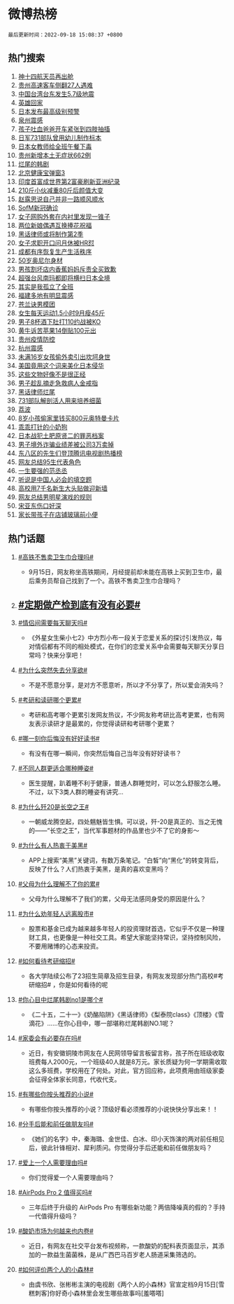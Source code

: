 # 微博热榜

`最后更新时间：2022-09-18 15:08:37 +0800`

## 热门搜索

1. [神十四航天员再出舱](https://m.weibo.cn/search?containerid=100103type%3D1%26t%3D10%26q%3D%23%E7%A5%9E%E5%8D%81%E5%9B%9B%E8%88%AA%E5%A4%A9%E5%91%98%E5%86%8D%E5%87%BA%E8%88%B1%23&stream_entry_id=51&isnewpage=1&extparam=seat%3D1%26dgr%3D0%26filter_type%3Drealtimehot%26c_type%3D51%26pos%3D0%26cate%3D10103%26display_time%3D1663484916%26pre_seqid%3D1663484916438922721255&luicode=10000011&lfid=106003type%253D25%2526t%253D3%2526disable_hot%253D1%2526filter_type%253Drealtimehot)
1. [贵州高速客车侧翻27人遇难](https://m.weibo.cn/search?containerid=100103type%3D1%26t%3D10%26q%3D%E8%B4%B5%E5%B7%9E%E9%AB%98%E9%80%9F%E5%AE%A2%E8%BD%A6%E4%BE%A7%E7%BF%BB27%E4%BA%BA%E9%81%87%E9%9A%BE&stream_entry_id=31&isnewpage=1&extparam=seat%3D1%26band_rank%3D1%26filter_type%3Drealtimehot%26flag%3D16%26pos%3D0%26dgr%3D0%26lcate%3D5001%26realpos%3D1%26q%3D%25E8%25B4%25B5%25E5%25B7%259E%25E9%25AB%2598%25E9%2580%259F%25E5%25AE%25A2%25E8%25BD%25A6%25E4%25BE%25A7%25E7%25BF%25BB27%25E4%25BA%25BA%25E9%2581%2587%25E9%259A%25BE%26c_type%3D31%26cate%3D0%26display_time%3D1663484916%26pre_seqid%3D1663484916438922721255&luicode=10000011&lfid=106003type%253D25%2526t%253D3%2526disable_hot%253D1%2526filter_type%253Drealtimehot)
1. [中国台湾台东发生5.7级地震](https://m.weibo.cn/search?containerid=100103type%3D1%26t%3D10%26q%3D%23%E4%B8%AD%E5%9B%BD%E5%8F%B0%E6%B9%BE%E5%8F%B0%E4%B8%9C%E5%8F%91%E7%94%9F5.7%E7%BA%A7%E5%9C%B0%E9%9C%87%23&stream_entry_id=31&isnewpage=1&extparam=seat%3D1%26band_rank%3D2%26filter_type%3Drealtimehot%26flag%3D1%26pos%3D1%26dgr%3D0%26lcate%3D5001%26realpos%3D2%26q%3D%2523%25E4%25B8%25AD%25E5%259B%25BD%25E5%258F%25B0%25E6%25B9%25BE%25E5%258F%25B0%25E4%25B8%259C%25E5%258F%2591%25E7%2594%259F5.7%25E7%25BA%25A7%25E5%259C%25B0%25E9%259C%2587%2523%26c_type%3D31%26cate%3D0%26display_time%3D1663484916%26pre_seqid%3D1663484916438922721255&luicode=10000011&lfid=106003type%253D25%2526t%253D3%2526disable_hot%253D1%2526filter_type%253Drealtimehot)
1. [英雄回家](https://m.weibo.cn/search?containerid=100103type%3D1%26t%3D10%26q%3D%23%E8%8B%B1%E9%9B%84%E5%9B%9E%E5%AE%B6%23&stream_entry_id=31&isnewpage=1&extparam=seat%3D1%26band_rank%3D3%26filter_type%3Drealtimehot%26flag%3D0%26pos%3D2%26dgr%3D0%26lcate%3D5001%26realpos%3D3%26q%3D%2523%25E8%258B%25B1%25E9%259B%2584%25E5%259B%259E%25E5%25AE%25B6%2523%26c_type%3D31%26cate%3D0%26display_time%3D1663484916%26pre_seqid%3D1663484916438922721255&luicode=10000011&lfid=106003type%253D25%2526t%253D3%2526disable_hot%253D1%2526filter_type%253Drealtimehot)
1. [日本发布最高级别预警](https://m.weibo.cn/search?containerid=100103type%3D1%26t%3D10%26q%3D%23%E6%97%A5%E6%9C%AC%E5%8F%91%E5%B8%83%E6%9C%80%E9%AB%98%E7%BA%A7%E5%88%AB%E9%A2%84%E8%AD%A6%23&stream_entry_id=31&isnewpage=1&extparam=seat%3D1%26band_rank%3D4%26filter_type%3Drealtimehot%26flag%3D0%26pos%3D3%26dgr%3D0%26lcate%3D5001%26realpos%3D4%26q%3D%2523%25E6%2597%25A5%25E6%259C%25AC%25E5%258F%2591%25E5%25B8%2583%25E6%259C%2580%25E9%25AB%2598%25E7%25BA%25A7%25E5%2588%25AB%25E9%25A2%2584%25E8%25AD%25A6%2523%26c_type%3D31%26cate%3D0%26display_time%3D1663484916%26pre_seqid%3D1663484916438922721255&luicode=10000011&lfid=106003type%253D25%2526t%253D3%2526disable_hot%253D1%2526filter_type%253Drealtimehot)
1. [泉州震感](https://m.weibo.cn/search?containerid=100103type%3D1%26t%3D10%26q%3D%23%E6%B3%89%E5%B7%9E%E9%9C%87%E6%84%9F%23&stream_entry_id=31&isnewpage=1&extparam=seat%3D1%26band_rank%3D5%26filter_type%3Drealtimehot%26flag%3D1%26pos%3D4%26dgr%3D0%26lcate%3D5001%26realpos%3D5%26q%3D%2523%25E6%25B3%2589%25E5%25B7%259E%25E9%259C%2587%25E6%2584%259F%2523%26c_type%3D31%26cate%3D0%26display_time%3D1663484916%26pre_seqid%3D1663484916438922721255&luicode=10000011&lfid=106003type%253D25%2526t%253D3%2526disable_hot%253D1%2526filter_type%253Drealtimehot)
1. [孩子吐血爸爸开车紧张到四肢抽搐](https://m.weibo.cn/search?containerid=100103type%3D1%26t%3D10%26q%3D%23%E5%AD%A9%E5%AD%90%E5%90%90%E8%A1%80%E7%88%B8%E7%88%B8%E5%BC%80%E8%BD%A6%E7%B4%A7%E5%BC%A0%E5%88%B0%E5%9B%9B%E8%82%A2%E6%8A%BD%E6%90%90%23&stream_entry_id=31&isnewpage=1&extparam=seat%3D1%26band_rank%3D6%26filter_type%3Drealtimehot%26flag%3D2%26pos%3D5%26dgr%3D0%26lcate%3D5001%26realpos%3D6%26q%3D%2523%25E5%25AD%25A9%25E5%25AD%2590%25E5%2590%2590%25E8%25A1%2580%25E7%2588%25B8%25E7%2588%25B8%25E5%25BC%2580%25E8%25BD%25A6%25E7%25B4%25A7%25E5%25BC%25A0%25E5%2588%25B0%25E5%259B%259B%25E8%2582%25A2%25E6%258A%25BD%25E6%2590%2590%2523%26c_type%3D31%26cate%3D0%26display_time%3D1663484916%26pre_seqid%3D1663484916438922721255&luicode=10000011&lfid=106003type%253D25%2526t%253D3%2526disable_hot%253D1%2526filter_type%253Drealtimehot)
1. [日军731部队曾用幼儿制作标本](https://m.weibo.cn/search?containerid=100103type%3D1%26t%3D10%26q%3D%23%E6%97%A5%E5%86%9B731%E9%83%A8%E9%98%9F%E6%9B%BE%E7%94%A8%E5%B9%BC%E5%84%BF%E5%88%B6%E4%BD%9C%E6%A0%87%E6%9C%AC%23&stream_entry_id=31&isnewpage=1&extparam=seat%3D1%26band_rank%3D7%26filter_type%3Drealtimehot%26flag%3D16%26pos%3D6%26dgr%3D0%26lcate%3D5001%26realpos%3D7%26q%3D%2523%25E6%2597%25A5%25E5%2586%259B731%25E9%2583%25A8%25E9%2598%259F%25E6%259B%25BE%25E7%2594%25A8%25E5%25B9%25BC%25E5%2584%25BF%25E5%2588%25B6%25E4%25BD%259C%25E6%25A0%2587%25E6%259C%25AC%2523%26c_type%3D31%26cate%3D0%26display_time%3D1663484916%26pre_seqid%3D1663484916438922721255&luicode=10000011&lfid=106003type%253D25%2526t%253D3%2526disable_hot%253D1%2526filter_type%253Drealtimehot)
1. [日本女教师给全班午餐下毒](https://m.weibo.cn/search?containerid=100103type%3D1%26t%3D10%26q%3D%23%E6%97%A5%E6%9C%AC%E5%A5%B3%E6%95%99%E5%B8%88%E7%BB%99%E5%85%A8%E7%8F%AD%E5%8D%88%E9%A4%90%E4%B8%8B%E6%AF%92%23&stream_entry_id=31&isnewpage=1&extparam=seat%3D1%26band_rank%3D8%26filter_type%3Drealtimehot%26flag%3D1%26pos%3D7%26dgr%3D0%26lcate%3D5001%26realpos%3D8%26q%3D%2523%25E6%2597%25A5%25E6%259C%25AC%25E5%25A5%25B3%25E6%2595%2599%25E5%25B8%2588%25E7%25BB%2599%25E5%2585%25A8%25E7%258F%25AD%25E5%258D%2588%25E9%25A4%2590%25E4%25B8%258B%25E6%25AF%2592%2523%26c_type%3D31%26cate%3D0%26display_time%3D1663484916%26pre_seqid%3D1663484916438922721255&luicode=10000011&lfid=106003type%253D25%2526t%253D3%2526disable_hot%253D1%2526filter_type%253Drealtimehot)
1. [贵州新增本土无症状662例](https://m.weibo.cn/search?containerid=100103type%3D1%26t%3D10%26q%3D%23%E8%B4%B5%E5%B7%9E%E6%96%B0%E5%A2%9E%E6%9C%AC%E5%9C%9F%E6%97%A0%E7%97%87%E7%8A%B6662%E4%BE%8B%23&stream_entry_id=31&isnewpage=1&extparam=seat%3D1%26band_rank%3D9%26filter_type%3Drealtimehot%26flag%3D0%26pos%3D8%26dgr%3D0%26lcate%3D5001%26realpos%3D9%26q%3D%2523%25E8%25B4%25B5%25E5%25B7%259E%25E6%2596%25B0%25E5%25A2%259E%25E6%259C%25AC%25E5%259C%259F%25E6%2597%25A0%25E7%2597%2587%25E7%258A%25B6662%25E4%25BE%258B%2523%26c_type%3D31%26cate%3D0%26display_time%3D1663484916%26pre_seqid%3D1663484916438922721255&luicode=10000011&lfid=106003type%253D25%2526t%253D3%2526disable_hot%253D1%2526filter_type%253Drealtimehot)
1. [烂尾的韩剧](https://m.weibo.cn/search?containerid=100103type%3D1%26t%3D10%26q%3D%23%E7%83%82%E5%B0%BE%E7%9A%84%E9%9F%A9%E5%89%A7%23&stream_entry_id=31&isnewpage=1&extparam=seat%3D1%26band_rank%3D10%26filter_type%3Drealtimehot%26flag%3D0%26pos%3D9%26dgr%3D0%26lcate%3D5001%26realpos%3D10%26q%3D%2523%25E7%2583%2582%25E5%25B0%25BE%25E7%259A%2584%25E9%259F%25A9%25E5%2589%25A7%2523%26c_type%3D31%26cate%3D0%26display_time%3D1663484916%26pre_seqid%3D1663484916438922721255&luicode=10000011&lfid=106003type%253D25%2526t%253D3%2526disable_hot%253D1%2526filter_type%253Drealtimehot)
1. [北京健康宝弹窗3](https://m.weibo.cn/search?containerid=100103type%3D1%26t%3D10%26q%3D%E5%8C%97%E4%BA%AC%E5%81%A5%E5%BA%B7%E5%AE%9D%E5%BC%B9%E7%AA%973&stream_entry_id=31&isnewpage=1&extparam=seat%3D1%26band_rank%3D11%26filter_type%3Drealtimehot%26flag%3D1%26pos%3D10%26dgr%3D0%26lcate%3D5001%26realpos%3D11%26q%3D%25E5%258C%2597%25E4%25BA%25AC%25E5%2581%25A5%25E5%25BA%25B7%25E5%25AE%259D%25E5%25BC%25B9%25E7%25AA%25973%26c_type%3D31%26cate%3D0%26display_time%3D1663484916%26pre_seqid%3D1663484916438922721255&luicode=10000011&lfid=106003type%253D25%2526t%253D3%2526disable_hot%253D1%2526filter_type%253Drealtimehot)
1. [印度首富成世界第2富豪刷新亚洲纪录](https://m.weibo.cn/search?containerid=100103type%3D1%26t%3D10%26q%3D%23%E5%8D%B0%E5%BA%A6%E9%A6%96%E5%AF%8C%E6%88%90%E4%B8%96%E7%95%8C%E7%AC%AC2%E5%AF%8C%E8%B1%AA%E5%88%B7%E6%96%B0%E4%BA%9A%E6%B4%B2%E7%BA%AA%E5%BD%95%23&stream_entry_id=31&isnewpage=1&extparam=seat%3D1%26band_rank%3D12%26filter_type%3Drealtimehot%26flag%3D1%26pos%3D11%26dgr%3D0%26lcate%3D5001%26realpos%3D12%26q%3D%2523%25E5%258D%25B0%25E5%25BA%25A6%25E9%25A6%2596%25E5%25AF%258C%25E6%2588%2590%25E4%25B8%2596%25E7%2595%258C%25E7%25AC%25AC2%25E5%25AF%258C%25E8%25B1%25AA%25E5%2588%25B7%25E6%2596%25B0%25E4%25BA%259A%25E6%25B4%25B2%25E7%25BA%25AA%25E5%25BD%2595%2523%26c_type%3D31%26cate%3D0%26display_time%3D1663484916%26pre_seqid%3D1663484916438922721255&luicode=10000011&lfid=106003type%253D25%2526t%253D3%2526disable_hot%253D1%2526filter_type%253Drealtimehot)
1. [210斤小伙减重80斤后颜值大变](https://m.weibo.cn/search?containerid=100103type%3D1%26t%3D10%26q%3D%23210%E6%96%A4%E5%B0%8F%E4%BC%99%E5%87%8F%E9%87%8D80%E6%96%A4%E5%90%8E%E9%A2%9C%E5%80%BC%E5%A4%A7%E5%8F%98%23&stream_entry_id=31&isnewpage=1&extparam=seat%3D1%26band_rank%3D13%26filter_type%3Drealtimehot%26flag%3D0%26pos%3D12%26dgr%3D0%26lcate%3D5001%26realpos%3D13%26q%3D%2523210%25E6%2596%25A4%25E5%25B0%258F%25E4%25BC%2599%25E5%2587%258F%25E9%2587%258D80%25E6%2596%25A4%25E5%2590%258E%25E9%25A2%259C%25E5%2580%25BC%25E5%25A4%25A7%25E5%258F%2598%2523%26c_type%3D31%26cate%3D0%26display_time%3D1663484916%26pre_seqid%3D1663484916438922721255&luicode=10000011&lfid=106003type%253D25%2526t%253D3%2526disable_hot%253D1%2526filter_type%253Drealtimehot)
1. [赵露思说自己并非一路顺风顺水](https://m.weibo.cn/search?containerid=100103type%3D1%26t%3D10%26q%3D%23%E8%B5%B5%E9%9C%B2%E6%80%9D%E8%AF%B4%E8%87%AA%E5%B7%B1%E5%B9%B6%E9%9D%9E%E4%B8%80%E8%B7%AF%E9%A1%BA%E9%A3%8E%E9%A1%BA%E6%B0%B4%23&stream_entry_id=31&isnewpage=1&extparam=seat%3D1%26band_rank%3D14%26filter_type%3Drealtimehot%26flag%3D2%26pos%3D13%26dgr%3D0%26lcate%3D5001%26realpos%3D14%26q%3D%2523%25E8%25B5%25B5%25E9%259C%25B2%25E6%2580%259D%25E8%25AF%25B4%25E8%2587%25AA%25E5%25B7%25B1%25E5%25B9%25B6%25E9%259D%259E%25E4%25B8%2580%25E8%25B7%25AF%25E9%25A1%25BA%25E9%25A3%258E%25E9%25A1%25BA%25E6%25B0%25B4%2523%26c_type%3D31%26cate%3D0%26display_time%3D1663484916%26pre_seqid%3D1663484916438922721255&luicode=10000011&lfid=106003type%253D25%2526t%253D3%2526disable_hot%253D1%2526filter_type%253Drealtimehot)
1. [SofM新冠确诊](https://m.weibo.cn/search?containerid=100103type%3D1%26t%3D10%26q%3D%23SofM%E6%96%B0%E5%86%A0%E7%A1%AE%E8%AF%8A%23&stream_entry_id=31&isnewpage=1&extparam=seat%3D1%26band_rank%3D15%26filter_type%3Drealtimehot%26flag%3D1%26pos%3D14%26dgr%3D0%26lcate%3D5001%26realpos%3D15%26q%3D%2523SofM%25E6%2596%25B0%25E5%2586%25A0%25E7%25A1%25AE%25E8%25AF%258A%2523%26c_type%3D31%26cate%3D0%26display_time%3D1663484916%26pre_seqid%3D1663484916438922721255&luicode=10000011&lfid=106003type%253D25%2526t%253D3%2526disable_hot%253D1%2526filter_type%253Drealtimehot)
1. [女子网购外套在内衬里发现一锥子](https://m.weibo.cn/search?containerid=100103type%3D1%26t%3D10%26q%3D%23%E5%A5%B3%E5%AD%90%E7%BD%91%E8%B4%AD%E5%A4%96%E5%A5%97%E5%9C%A8%E5%86%85%E8%A1%AC%E9%87%8C%E5%8F%91%E7%8E%B0%E4%B8%80%E9%94%A5%E5%AD%90%23&stream_entry_id=31&isnewpage=1&extparam=seat%3D1%26band_rank%3D16%26filter_type%3Drealtimehot%26flag%3D1%26pos%3D15%26dgr%3D0%26lcate%3D5001%26realpos%3D16%26q%3D%2523%25E5%25A5%25B3%25E5%25AD%2590%25E7%25BD%2591%25E8%25B4%25AD%25E5%25A4%2596%25E5%25A5%2597%25E5%259C%25A8%25E5%2586%2585%25E8%25A1%25AC%25E9%2587%258C%25E5%258F%2591%25E7%258E%25B0%25E4%25B8%2580%25E9%2594%25A5%25E5%25AD%2590%2523%26c_type%3D31%26cate%3D0%26display_time%3D1663484916%26pre_seqid%3D1663484916438922721255&luicode=10000011&lfid=106003type%253D25%2526t%253D3%2526disable_hot%253D1%2526filter_type%253Drealtimehot)
1. [两位新娘偶遇互换捧花祝福](https://m.weibo.cn/search?containerid=100103type%3D1%26t%3D10%26q%3D%23%E4%B8%A4%E4%BD%8D%E6%96%B0%E5%A8%98%E5%81%B6%E9%81%87%E4%BA%92%E6%8D%A2%E6%8D%A7%E8%8A%B1%E7%A5%9D%E7%A6%8F%23&stream_entry_id=31&isnewpage=1&extparam=seat%3D1%26band_rank%3D17%26filter_type%3Drealtimehot%26flag%3D0%26pos%3D16%26dgr%3D0%26lcate%3D5001%26realpos%3D17%26q%3D%2523%25E4%25B8%25A4%25E4%25BD%258D%25E6%2596%25B0%25E5%25A8%2598%25E5%2581%25B6%25E9%2581%2587%25E4%25BA%2592%25E6%258D%25A2%25E6%258D%25A7%25E8%258A%25B1%25E7%25A5%259D%25E7%25A6%258F%2523%26c_type%3D31%26cate%3D0%26display_time%3D1663484916%26pre_seqid%3D1663484916438922721255&luicode=10000011&lfid=106003type%253D25%2526t%253D3%2526disable_hot%253D1%2526filter_type%253Drealtimehot)
1. [黑话律师或将制作第2季](https://m.weibo.cn/search?containerid=100103type%3D1%26t%3D10%26q%3D%23%E9%BB%91%E8%AF%9D%E5%BE%8B%E5%B8%88%E6%88%96%E5%B0%86%E5%88%B6%E4%BD%9C%E7%AC%AC2%E5%AD%A3%23&stream_entry_id=31&isnewpage=1&extparam=seat%3D1%26band_rank%3D18%26filter_type%3Drealtimehot%26flag%3D1%26pos%3D17%26dgr%3D0%26lcate%3D5001%26realpos%3D18%26q%3D%2523%25E9%25BB%2591%25E8%25AF%259D%25E5%25BE%258B%25E5%25B8%2588%25E6%2588%2596%25E5%25B0%2586%25E5%2588%25B6%25E4%25BD%259C%25E7%25AC%25AC2%25E5%25AD%25A3%2523%26c_type%3D31%26cate%3D0%26display_time%3D1663484916%26pre_seqid%3D1663484916438922721255&luicode=10000011&lfid=106003type%253D25%2526t%253D3%2526disable_hot%253D1%2526filter_type%253Drealtimehot)
1. [女子求职开口问月休被HR怼](https://m.weibo.cn/search?containerid=100103type%3D1%26t%3D10%26q%3D%23%E5%A5%B3%E5%AD%90%E6%B1%82%E8%81%8C%E5%BC%80%E5%8F%A3%E9%97%AE%E6%9C%88%E4%BC%91%E8%A2%ABHR%E6%80%BC%23&stream_entry_id=31&isnewpage=1&extparam=seat%3D1%26band_rank%3D19%26filter_type%3Drealtimehot%26flag%3D1%26pos%3D18%26dgr%3D0%26lcate%3D5001%26realpos%3D19%26q%3D%2523%25E5%25A5%25B3%25E5%25AD%2590%25E6%25B1%2582%25E8%2581%258C%25E5%25BC%2580%25E5%258F%25A3%25E9%2597%25AE%25E6%259C%2588%25E4%25BC%2591%25E8%25A2%25ABHR%25E6%2580%25BC%2523%26c_type%3D31%26cate%3D0%26display_time%3D1663484916%26pre_seqid%3D1663484916438922721255&luicode=10000011&lfid=106003type%253D25%2526t%253D3%2526disable_hot%253D1%2526filter_type%253Drealtimehot)
1. [成都有序恢复生产生活秩序](https://m.weibo.cn/search?containerid=100103type%3D1%26t%3D10%26q%3D%E6%88%90%E9%83%BD%E6%9C%89%E5%BA%8F%E6%81%A2%E5%A4%8D%E7%94%9F%E4%BA%A7%E7%94%9F%E6%B4%BB%E7%A7%A9%E5%BA%8F&stream_entry_id=31&isnewpage=1&extparam=seat%3D1%26band_rank%3D20%26filter_type%3Drealtimehot%26flag%3D1%26pos%3D19%26dgr%3D0%26lcate%3D5001%26realpos%3D20%26q%3D%25E6%2588%2590%25E9%2583%25BD%25E6%259C%2589%25E5%25BA%258F%25E6%2581%25A2%25E5%25A4%258D%25E7%2594%259F%25E4%25BA%25A7%25E7%2594%259F%25E6%25B4%25BB%25E7%25A7%25A9%25E5%25BA%258F%26c_type%3D31%26cate%3D0%26display_time%3D1663484916%26pre_seqid%3D1663484916438922721255&luicode=10000011&lfid=106003type%253D25%2526t%253D3%2526disable_hot%253D1%2526filter_type%253Drealtimehot)
1. [50岁奥尼尔身材](https://m.weibo.cn/search?containerid=100103type%3D1%26t%3D10%26q%3D%2350%E5%B2%81%E5%A5%A5%E5%B0%BC%E5%B0%94%E8%BA%AB%E6%9D%90%23&stream_entry_id=31&isnewpage=1&extparam=seat%3D1%26band_rank%3D21%26filter_type%3Drealtimehot%26flag%3D0%26pos%3D20%26dgr%3D0%26lcate%3D5001%26realpos%3D21%26q%3D%252350%25E5%25B2%2581%25E5%25A5%25A5%25E5%25B0%25BC%25E5%25B0%2594%25E8%25BA%25AB%25E6%259D%2590%2523%26c_type%3D31%26cate%3D0%26display_time%3D1663484916%26pre_seqid%3D1663484916438922721255&luicode=10000011&lfid=106003type%253D25%2526t%253D3%2526disable_hot%253D1%2526filter_type%253Drealtimehot)
1. [男孩割坏店内香蕉妈妈斥责全买致歉](https://m.weibo.cn/search?containerid=100103type%3D1%26t%3D10%26q%3D%23%E7%94%B7%E5%AD%A9%E5%89%B2%E5%9D%8F%E5%BA%97%E5%86%85%E9%A6%99%E8%95%89%E5%A6%88%E5%A6%88%E6%96%A5%E8%B4%A3%E5%85%A8%E4%B9%B0%E8%87%B4%E6%AD%89%23&stream_entry_id=31&isnewpage=1&extparam=seat%3D1%26band_rank%3D22%26filter_type%3Drealtimehot%26flag%3D2%26pos%3D21%26dgr%3D0%26lcate%3D5001%26realpos%3D22%26q%3D%2523%25E7%2594%25B7%25E5%25AD%25A9%25E5%2589%25B2%25E5%259D%258F%25E5%25BA%2597%25E5%2586%2585%25E9%25A6%2599%25E8%2595%2589%25E5%25A6%2588%25E5%25A6%2588%25E6%2596%25A5%25E8%25B4%25A3%25E5%2585%25A8%25E4%25B9%25B0%25E8%2587%25B4%25E6%25AD%2589%2523%26c_type%3D31%26cate%3D0%26display_time%3D1663484916%26pre_seqid%3D1663484916438922721255&luicode=10000011&lfid=106003type%253D25%2526t%253D3%2526disable_hot%253D1%2526filter_type%253Drealtimehot)
1. [超强台风南玛都即将横扫日本全境](https://m.weibo.cn/search?containerid=100103type%3D1%26t%3D10%26q%3D%23%E8%B6%85%E5%BC%BA%E5%8F%B0%E9%A3%8E%E5%8D%97%E7%8E%9B%E9%83%BD%E5%8D%B3%E5%B0%86%E6%A8%AA%E6%89%AB%E6%97%A5%E6%9C%AC%E5%85%A8%E5%A2%83%23&stream_entry_id=31&isnewpage=1&extparam=seat%3D1%26band_rank%3D23%26filter_type%3Drealtimehot%26flag%3D0%26pos%3D22%26dgr%3D0%26lcate%3D5001%26realpos%3D23%26q%3D%2523%25E8%25B6%2585%25E5%25BC%25BA%25E5%258F%25B0%25E9%25A3%258E%25E5%258D%2597%25E7%258E%259B%25E9%2583%25BD%25E5%258D%25B3%25E5%25B0%2586%25E6%25A8%25AA%25E6%2589%25AB%25E6%2597%25A5%25E6%259C%25AC%25E5%2585%25A8%25E5%25A2%2583%2523%26c_type%3D31%26cate%3D0%26display_time%3D1663484916%26pre_seqid%3D1663484916438922721255&luicode=10000011&lfid=106003type%253D25%2526t%253D3%2526disable_hot%253D1%2526filter_type%253Drealtimehot)
1. [其实是我孤立了全班](https://m.weibo.cn/search?containerid=100103type%3D1%26t%3D10%26q%3D%23%E5%85%B6%E5%AE%9E%E6%98%AF%E6%88%91%E5%AD%A4%E7%AB%8B%E4%BA%86%E5%85%A8%E7%8F%AD%23&stream_entry_id=31&isnewpage=1&extparam=seat%3D1%26band_rank%3D24%26filter_type%3Drealtimehot%26flag%3D0%26pos%3D23%26dgr%3D0%26lcate%3D5001%26realpos%3D24%26q%3D%2523%25E5%2585%25B6%25E5%25AE%259E%25E6%2598%25AF%25E6%2588%2591%25E5%25AD%25A4%25E7%25AB%258B%25E4%25BA%2586%25E5%2585%25A8%25E7%258F%25AD%2523%26c_type%3D31%26cate%3D0%26display_time%3D1663484916%26pre_seqid%3D1663484916438922721255&luicode=10000011&lfid=106003type%253D25%2526t%253D3%2526disable_hot%253D1%2526filter_type%253Drealtimehot)
1. [福建多地有明显震感](https://m.weibo.cn/search?containerid=100103type%3D1%26t%3D10%26q%3D%23%E7%A6%8F%E5%BB%BA%E5%A4%9A%E5%9C%B0%E6%9C%89%E6%98%8E%E6%98%BE%E9%9C%87%E6%84%9F%23&stream_entry_id=31&isnewpage=1&extparam=seat%3D1%26band_rank%3D25%26filter_type%3Drealtimehot%26flag%3D0%26pos%3D24%26dgr%3D0%26lcate%3D5001%26realpos%3D25%26q%3D%2523%25E7%25A6%258F%25E5%25BB%25BA%25E5%25A4%259A%25E5%259C%25B0%25E6%259C%2589%25E6%2598%258E%25E6%2598%25BE%25E9%259C%2587%25E6%2584%259F%2523%26c_type%3D31%26cate%3D0%26display_time%3D1663484916%26pre_seqid%3D1663484916438922721255&luicode=10000011&lfid=106003type%253D25%2526t%253D3%2526disable_hot%253D1%2526filter_type%253Drealtimehot)
1. [苍兰诀男模团](https://m.weibo.cn/search?containerid=100103type%3D1%26t%3D10%26q%3D%23%E8%8B%8D%E5%85%B0%E8%AF%80%E7%94%B7%E6%A8%A1%E5%9B%A2%23&stream_entry_id=31&isnewpage=1&extparam=seat%3D1%26band_rank%3D26%26filter_type%3Drealtimehot%26flag%3D1%26pos%3D25%26dgr%3D0%26lcate%3D5001%26realpos%3D26%26q%3D%2523%25E8%258B%258D%25E5%2585%25B0%25E8%25AF%2580%25E7%2594%25B7%25E6%25A8%25A1%25E5%259B%25A2%2523%26c_type%3D31%26cate%3D0%26display_time%3D1663484916%26pre_seqid%3D1663484916438922721255&luicode=10000011&lfid=106003type%253D25%2526t%253D3%2526disable_hot%253D1%2526filter_type%253Drealtimehot)
1. [女生每天运动1.5小时9月瘦45斤](https://m.weibo.cn/search?containerid=100103type%3D1%26t%3D10%26q%3D%23%E5%A5%B3%E7%94%9F%E6%AF%8F%E5%A4%A9%E8%BF%90%E5%8A%A81.5%E5%B0%8F%E6%97%B69%E6%9C%88%E7%98%A645%E6%96%A4%23&stream_entry_id=31&isnewpage=1&extparam=seat%3D1%26band_rank%3D27%26filter_type%3Drealtimehot%26flag%3D1%26pos%3D26%26dgr%3D0%26lcate%3D5001%26realpos%3D27%26q%3D%2523%25E5%25A5%25B3%25E7%2594%259F%25E6%25AF%258F%25E5%25A4%25A9%25E8%25BF%2590%25E5%258A%25A81.5%25E5%25B0%258F%25E6%2597%25B69%25E6%259C%2588%25E7%2598%25A645%25E6%2596%25A4%2523%26c_type%3D31%26cate%3D0%26display_time%3D1663484916%26pre_seqid%3D1663484916438922721255&luicode=10000011&lfid=106003type%253D25%2526t%253D3%2526disable_hot%253D1%2526filter_type%253Drealtimehot)
1. [男子8杯酒下肚打110约战被KO](https://m.weibo.cn/search?containerid=100103type%3D1%26t%3D10%26q%3D%23%E7%94%B7%E5%AD%908%E6%9D%AF%E9%85%92%E4%B8%8B%E8%82%9A%E6%89%93110%E7%BA%A6%E6%88%98%E8%A2%ABKO%23&stream_entry_id=31&isnewpage=1&extparam=seat%3D1%26band_rank%3D28%26filter_type%3Drealtimehot%26flag%3D0%26pos%3D27%26dgr%3D0%26lcate%3D5001%26realpos%3D28%26q%3D%2523%25E7%2594%25B7%25E5%25AD%25908%25E6%259D%25AF%25E9%2585%2592%25E4%25B8%258B%25E8%2582%259A%25E6%2589%2593110%25E7%25BA%25A6%25E6%2588%2598%25E8%25A2%25ABKO%2523%26c_type%3D31%26cate%3D0%26display_time%3D1663484916%26pre_seqid%3D1663484916438922721255&luicode=10000011&lfid=106003type%253D25%2526t%253D3%2526disable_hot%253D1%2526filter_type%253Drealtimehot)
1. [黄牛诉苦苹果14倒贴100元出](https://m.weibo.cn/search?containerid=100103type%3D1%26t%3D10%26q%3D%23%E9%BB%84%E7%89%9B%E8%AF%89%E8%8B%A6%E8%8B%B9%E6%9E%9C14%E5%80%92%E8%B4%B4100%E5%85%83%E5%87%BA%23&stream_entry_id=31&isnewpage=1&extparam=seat%3D1%26band_rank%3D29%26filter_type%3Drealtimehot%26flag%3D0%26pos%3D28%26dgr%3D0%26lcate%3D5001%26realpos%3D29%26q%3D%2523%25E9%25BB%2584%25E7%2589%259B%25E8%25AF%2589%25E8%258B%25A6%25E8%258B%25B9%25E6%259E%259C14%25E5%2580%2592%25E8%25B4%25B4100%25E5%2585%2583%25E5%2587%25BA%2523%26c_type%3D31%26cate%3D0%26display_time%3D1663484916%26pre_seqid%3D1663484916438922721255&luicode=10000011&lfid=106003type%253D25%2526t%253D3%2526disable_hot%253D1%2526filter_type%253Drealtimehot)
1. [贵州疫情防控](https://m.weibo.cn/search?containerid=100103type%3D1%26t%3D10%26q%3D%23%E8%B4%B5%E5%B7%9E%E7%96%AB%E6%83%85%E9%98%B2%E6%8E%A7%23&stream_entry_id=31&isnewpage=1&extparam=seat%3D1%26band_rank%3D30%26filter_type%3Drealtimehot%26flag%3D0%26pos%3D29%26dgr%3D0%26lcate%3D5001%26realpos%3D30%26q%3D%2523%25E8%25B4%25B5%25E5%25B7%259E%25E7%2596%25AB%25E6%2583%2585%25E9%2598%25B2%25E6%258E%25A7%2523%26c_type%3D31%26cate%3D0%26display_time%3D1663484916%26pre_seqid%3D1663484916438922721255&luicode=10000011&lfid=106003type%253D25%2526t%253D3%2526disable_hot%253D1%2526filter_type%253Drealtimehot)
1. [杭州震感](https://m.weibo.cn/search?containerid=100103type%3D1%26t%3D10%26q%3D%23%E6%9D%AD%E5%B7%9E%E9%9C%87%E6%84%9F%23&stream_entry_id=31&isnewpage=1&extparam=seat%3D1%26band_rank%3D31%26filter_type%3Drealtimehot%26flag%3D0%26pos%3D30%26dgr%3D0%26lcate%3D5001%26realpos%3D31%26q%3D%2523%25E6%259D%25AD%25E5%25B7%259E%25E9%259C%2587%25E6%2584%259F%2523%26c_type%3D31%26cate%3D0%26display_time%3D1663484916%26pre_seqid%3D1663484916438922721255&luicode=10000011&lfid=106003type%253D25%2526t%253D3%2526disable_hot%253D1%2526filter_type%253Drealtimehot)
1. [未满16岁女孩偷外卖引出坎坷身世](https://m.weibo.cn/search?containerid=100103type%3D1%26t%3D10%26q%3D%23%E6%9C%AA%E6%BB%A116%E5%B2%81%E5%A5%B3%E5%AD%A9%E5%81%B7%E5%A4%96%E5%8D%96%E5%BC%95%E5%87%BA%E5%9D%8E%E5%9D%B7%E8%BA%AB%E4%B8%96%23&stream_entry_id=31&isnewpage=1&extparam=seat%3D1%26band_rank%3D32%26filter_type%3Drealtimehot%26flag%3D0%26pos%3D31%26dgr%3D0%26lcate%3D5001%26realpos%3D32%26q%3D%2523%25E6%259C%25AA%25E6%25BB%25A116%25E5%25B2%2581%25E5%25A5%25B3%25E5%25AD%25A9%25E5%2581%25B7%25E5%25A4%2596%25E5%258D%2596%25E5%25BC%2595%25E5%2587%25BA%25E5%259D%258E%25E5%259D%25B7%25E8%25BA%25AB%25E4%25B8%2596%2523%26c_type%3D31%26cate%3D0%26display_time%3D1663484916%26pre_seqid%3D1663484916438922721255&luicode=10000011&lfid=106003type%253D25%2526t%253D3%2526disable_hot%253D1%2526filter_type%253Drealtimehot)
1. [美国竟用这个词来美化日本侵华](https://m.weibo.cn/search?containerid=100103type%3D1%26t%3D10%26q%3D%23%E7%BE%8E%E5%9B%BD%E7%AB%9F%E7%94%A8%E8%BF%99%E4%B8%AA%E8%AF%8D%E6%9D%A5%E7%BE%8E%E5%8C%96%E6%97%A5%E6%9C%AC%E4%BE%B5%E5%8D%8E%23&stream_entry_id=31&isnewpage=1&extparam=seat%3D1%26band_rank%3D33%26filter_type%3Drealtimehot%26flag%3D0%26pos%3D32%26dgr%3D0%26lcate%3D5001%26realpos%3D33%26q%3D%2523%25E7%25BE%258E%25E5%259B%25BD%25E7%25AB%259F%25E7%2594%25A8%25E8%25BF%2599%25E4%25B8%25AA%25E8%25AF%258D%25E6%259D%25A5%25E7%25BE%258E%25E5%258C%2596%25E6%2597%25A5%25E6%259C%25AC%25E4%25BE%25B5%25E5%258D%258E%2523%26c_type%3D31%26cate%3D0%26display_time%3D1663484916%26pre_seqid%3D1663484916438922721255&luicode=10000011&lfid=106003type%253D25%2526t%253D3%2526disable_hot%253D1%2526filter_type%253Drealtimehot)
1. [这些文物好像不是很正经](https://m.weibo.cn/search?containerid=100103type%3D1%26t%3D10%26q%3D%23%E8%BF%99%E4%BA%9B%E6%96%87%E7%89%A9%E5%A5%BD%E5%83%8F%E4%B8%8D%E6%98%AF%E5%BE%88%E6%AD%A3%E7%BB%8F%23&stream_entry_id=31&isnewpage=1&extparam=seat%3D1%26band_rank%3D34%26filter_type%3Drealtimehot%26flag%3D1%26pos%3D33%26dgr%3D0%26lcate%3D5001%26realpos%3D34%26q%3D%2523%25E8%25BF%2599%25E4%25BA%259B%25E6%2596%2587%25E7%2589%25A9%25E5%25A5%25BD%25E5%2583%258F%25E4%25B8%258D%25E6%2598%25AF%25E5%25BE%2588%25E6%25AD%25A3%25E7%25BB%258F%2523%26c_type%3D31%26cate%3D0%26display_time%3D1663484916%26pre_seqid%3D1663484916438922721255&luicode=10000011&lfid=106003type%253D25%2526t%253D3%2526disable_hot%253D1%2526filter_type%253Drealtimehot)
1. [男子趁乱摘走急救病人金戒指](https://m.weibo.cn/search?containerid=100103type%3D1%26t%3D10%26q%3D%23%E7%94%B7%E5%AD%90%E8%B6%81%E4%B9%B1%E6%91%98%E8%B5%B0%E6%80%A5%E6%95%91%E7%97%85%E4%BA%BA%E9%87%91%E6%88%92%E6%8C%87%23&stream_entry_id=31&isnewpage=1&extparam=seat%3D1%26band_rank%3D35%26filter_type%3Drealtimehot%26flag%3D0%26pos%3D34%26dgr%3D0%26lcate%3D5001%26realpos%3D35%26q%3D%2523%25E7%2594%25B7%25E5%25AD%2590%25E8%25B6%2581%25E4%25B9%25B1%25E6%2591%2598%25E8%25B5%25B0%25E6%2580%25A5%25E6%2595%2591%25E7%2597%2585%25E4%25BA%25BA%25E9%2587%2591%25E6%2588%2592%25E6%258C%2587%2523%26c_type%3D31%26cate%3D0%26display_time%3D1663484916%26pre_seqid%3D1663484916438922721255&luicode=10000011&lfid=106003type%253D25%2526t%253D3%2526disable_hot%253D1%2526filter_type%253Drealtimehot)
1. [黑话律师烂尾](https://m.weibo.cn/search?containerid=100103type%3D1%26t%3D10%26q%3D%23%E9%BB%91%E8%AF%9D%E5%BE%8B%E5%B8%88%E7%83%82%E5%B0%BE%23&stream_entry_id=31&isnewpage=1&extparam=seat%3D1%26band_rank%3D36%26filter_type%3Drealtimehot%26flag%3D0%26pos%3D35%26dgr%3D0%26lcate%3D5001%26realpos%3D36%26q%3D%2523%25E9%25BB%2591%25E8%25AF%259D%25E5%25BE%258B%25E5%25B8%2588%25E7%2583%2582%25E5%25B0%25BE%2523%26c_type%3D31%26cate%3D0%26display_time%3D1663484916%26pre_seqid%3D1663484916438922721255&luicode=10000011&lfid=106003type%253D25%2526t%253D3%2526disable_hot%253D1%2526filter_type%253Drealtimehot)
1. [731部队解剖活人用来培养细菌](https://m.weibo.cn/search?containerid=100103type%3D1%26t%3D10%26q%3D%23731%E9%83%A8%E9%98%9F%E8%A7%A3%E5%89%96%E6%B4%BB%E4%BA%BA%E7%94%A8%E6%9D%A5%E5%9F%B9%E5%85%BB%E7%BB%86%E8%8F%8C%23&stream_entry_id=31&isnewpage=1&extparam=seat%3D1%26band_rank%3D37%26filter_type%3Drealtimehot%26flag%3D0%26pos%3D36%26dgr%3D0%26lcate%3D5001%26realpos%3D37%26q%3D%2523731%25E9%2583%25A8%25E9%2598%259F%25E8%25A7%25A3%25E5%2589%2596%25E6%25B4%25BB%25E4%25BA%25BA%25E7%2594%25A8%25E6%259D%25A5%25E5%259F%25B9%25E5%2585%25BB%25E7%25BB%2586%25E8%258F%258C%2523%26c_type%3D31%26cate%3D0%26display_time%3D1663484916%26pre_seqid%3D1663484916438922721255&luicode=10000011&lfid=106003type%253D25%2526t%253D3%2526disable_hot%253D1%2526filter_type%253Drealtimehot)
1. [荔波](https://m.weibo.cn/search?containerid=100103type%3D1%26t%3D10%26q%3D%E8%8D%94%E6%B3%A2&stream_entry_id=31&isnewpage=1&extparam=seat%3D1%26band_rank%3D38%26filter_type%3Drealtimehot%26flag%3D0%26pos%3D37%26dgr%3D0%26lcate%3D5001%26realpos%3D38%26q%3D%25E8%258D%2594%25E6%25B3%25A2%26c_type%3D31%26cate%3D0%26display_time%3D1663484916%26pre_seqid%3D1663484916438922721255&luicode=10000011&lfid=106003type%253D25%2526t%253D3%2526disable_hot%253D1%2526filter_type%253Drealtimehot)
1. [8岁小孩偷家里钱买800元奥特曼卡片](https://m.weibo.cn/search?containerid=100103type%3D1%26t%3D10%26q%3D%238%E5%B2%81%E5%B0%8F%E5%AD%A9%E5%81%B7%E5%AE%B6%E9%87%8C%E9%92%B1%E4%B9%B0800%E5%85%83%E5%A5%A5%E7%89%B9%E6%9B%BC%E5%8D%A1%E7%89%87%23&stream_entry_id=31&isnewpage=1&extparam=seat%3D1%26band_rank%3D39%26filter_type%3Drealtimehot%26flag%3D1%26pos%3D38%26dgr%3D0%26lcate%3D5001%26realpos%3D39%26q%3D%25238%25E5%25B2%2581%25E5%25B0%258F%25E5%25AD%25A9%25E5%2581%25B7%25E5%25AE%25B6%25E9%2587%258C%25E9%2592%25B1%25E4%25B9%25B0800%25E5%2585%2583%25E5%25A5%25A5%25E7%2589%25B9%25E6%259B%25BC%25E5%258D%25A1%25E7%2589%2587%2523%26c_type%3D31%26cate%3D0%26display_time%3D1663484916%26pre_seqid%3D1663484916438922721255&luicode=10000011&lfid=106003type%253D25%2526t%253D3%2526disable_hot%253D1%2526filter_type%253Drealtimehot)
1. [乖乖打针的小奶狗](https://m.weibo.cn/search?containerid=100103type%3D1%26t%3D10%26q%3D%23%E4%B9%96%E4%B9%96%E6%89%93%E9%92%88%E7%9A%84%E5%B0%8F%E5%A5%B6%E7%8B%97%23&stream_entry_id=31&isnewpage=1&extparam=seat%3D1%26band_rank%3D40%26filter_type%3Drealtimehot%26flag%3D1%26pos%3D39%26dgr%3D0%26lcate%3D5001%26realpos%3D40%26q%3D%2523%25E4%25B9%2596%25E4%25B9%2596%25E6%2589%2593%25E9%2592%2588%25E7%259A%2584%25E5%25B0%258F%25E5%25A5%25B6%25E7%258B%2597%2523%26c_type%3D31%26cate%3D0%26display_time%3D1663484916%26pre_seqid%3D1663484916438922721255&luicode=10000011&lfid=106003type%253D25%2526t%253D3%2526disable_hot%253D1%2526filter_type%253Drealtimehot)
1. [日本战犯土肥原贤二的罪恶档案](https://m.weibo.cn/search?containerid=100103type%3D1%26t%3D10%26q%3D%23%E6%97%A5%E6%9C%AC%E6%88%98%E7%8A%AF%E5%9C%9F%E8%82%A5%E5%8E%9F%E8%B4%A4%E4%BA%8C%E7%9A%84%E7%BD%AA%E6%81%B6%E6%A1%A3%E6%A1%88%23&stream_entry_id=31&isnewpage=1&extparam=seat%3D1%26band_rank%3D41%26filter_type%3Drealtimehot%26flag%3D0%26pos%3D40%26dgr%3D0%26lcate%3D5001%26realpos%3D41%26q%3D%2523%25E6%2597%25A5%25E6%259C%25AC%25E6%2588%2598%25E7%258A%25AF%25E5%259C%259F%25E8%2582%25A5%25E5%258E%259F%25E8%25B4%25A4%25E4%25BA%258C%25E7%259A%2584%25E7%25BD%25AA%25E6%2581%25B6%25E6%25A1%25A3%25E6%25A1%2588%2523%26c_type%3D31%26cate%3D0%26display_time%3D1663484916%26pre_seqid%3D1663484916438922721255&luicode=10000011&lfid=106003type%253D25%2526t%253D3%2526disable_hot%253D1%2526filter_type%253Drealtimehot)
1. [男子境外诈骗业绩差被公司3万卖掉](https://m.weibo.cn/search?containerid=100103type%3D1%26t%3D10%26q%3D%23%E7%94%B7%E5%AD%90%E5%A2%83%E5%A4%96%E8%AF%88%E9%AA%97%E4%B8%9A%E7%BB%A9%E5%B7%AE%E8%A2%AB%E5%85%AC%E5%8F%B83%E4%B8%87%E5%8D%96%E6%8E%89%23&stream_entry_id=31&isnewpage=1&extparam=seat%3D1%26band_rank%3D42%26filter_type%3Drealtimehot%26flag%3D0%26pos%3D41%26dgr%3D0%26lcate%3D5001%26realpos%3D42%26q%3D%2523%25E7%2594%25B7%25E5%25AD%2590%25E5%25A2%2583%25E5%25A4%2596%25E8%25AF%2588%25E9%25AA%2597%25E4%25B8%259A%25E7%25BB%25A9%25E5%25B7%25AE%25E8%25A2%25AB%25E5%2585%25AC%25E5%258F%25B83%25E4%25B8%2587%25E5%258D%2596%25E6%258E%2589%2523%26c_type%3D31%26cate%3D0%26display_time%3D1663484916%26pre_seqid%3D1663484916438922721255&luicode=10000011&lfid=106003type%253D25%2526t%253D3%2526disable_hot%253D1%2526filter_type%253Drealtimehot)
1. [东八区的先生们登顶腾讯电视剧热播榜](https://m.weibo.cn/search?containerid=100103type%3D1%26t%3D10%26q%3D%23%E4%B8%9C%E5%85%AB%E5%8C%BA%E7%9A%84%E5%85%88%E7%94%9F%E4%BB%AC%E7%99%BB%E9%A1%B6%E8%85%BE%E8%AE%AF%E7%94%B5%E8%A7%86%E5%89%A7%E7%83%AD%E6%92%AD%E6%A6%9C%23&stream_entry_id=31&isnewpage=1&extparam=seat%3D1%26band_rank%3D43%26filter_type%3Drealtimehot%26flag%3D1%26pos%3D42%26dgr%3D0%26lcate%3D5001%26realpos%3D43%26q%3D%2523%25E4%25B8%259C%25E5%2585%25AB%25E5%258C%25BA%25E7%259A%2584%25E5%2585%2588%25E7%2594%259F%25E4%25BB%25AC%25E7%2599%25BB%25E9%25A1%25B6%25E8%2585%25BE%25E8%25AE%25AF%25E7%2594%25B5%25E8%25A7%2586%25E5%2589%25A7%25E7%2583%25AD%25E6%2592%25AD%25E6%25A6%259C%2523%26c_type%3D31%26cate%3D0%26display_time%3D1663484916%26pre_seqid%3D1663484916438922721255&luicode=10000011&lfid=106003type%253D25%2526t%253D3%2526disable_hot%253D1%2526filter_type%253Drealtimehot)
1. [网友总结95生代表角色](https://m.weibo.cn/search?containerid=100103type%3D1%26t%3D10%26q%3D%23%E7%BD%91%E5%8F%8B%E6%80%BB%E7%BB%9395%E7%94%9F%E4%BB%A3%E8%A1%A8%E8%A7%92%E8%89%B2%23&stream_entry_id=31&isnewpage=1&extparam=seat%3D1%26band_rank%3D44%26filter_type%3Drealtimehot%26flag%3D0%26pos%3D43%26dgr%3D0%26lcate%3D5001%26realpos%3D44%26q%3D%2523%25E7%25BD%2591%25E5%258F%258B%25E6%2580%25BB%25E7%25BB%259395%25E7%2594%259F%25E4%25BB%25A3%25E8%25A1%25A8%25E8%25A7%2592%25E8%2589%25B2%2523%26c_type%3D31%26cate%3D0%26display_time%3D1663484916%26pre_seqid%3D1663484916438922721255&luicode=10000011&lfid=106003type%253D25%2526t%253D3%2526disable_hot%253D1%2526filter_type%253Drealtimehot)
1. [一生要强的范丞丞](https://m.weibo.cn/search?containerid=100103type%3D1%26t%3D10%26q%3D%23%E4%B8%80%E7%94%9F%E8%A6%81%E5%BC%BA%E7%9A%84%E8%8C%83%E4%B8%9E%E4%B8%9E%23&stream_entry_id=31&isnewpage=1&extparam=seat%3D1%26band_rank%3D45%26filter_type%3Drealtimehot%26flag%3D0%26pos%3D44%26dgr%3D0%26lcate%3D5001%26realpos%3D45%26q%3D%2523%25E4%25B8%2580%25E7%2594%259F%25E8%25A6%2581%25E5%25BC%25BA%25E7%259A%2584%25E8%258C%2583%25E4%25B8%259E%25E4%25B8%259E%2523%26c_type%3D31%26cate%3D0%26display_time%3D1663484916%26pre_seqid%3D1663484916438922721255&luicode=10000011&lfid=106003type%253D25%2526t%253D3%2526disable_hot%253D1%2526filter_type%253Drealtimehot)
1. [听说是中国人必会的填空题](https://m.weibo.cn/search?containerid=100103type%3D1%26t%3D10%26q%3D%E5%90%AC%E8%AF%B4%E6%98%AF%E4%B8%AD%E5%9B%BD%E4%BA%BA%E5%BF%85%E4%BC%9A%E7%9A%84%E5%A1%AB%E7%A9%BA%E9%A2%98&stream_entry_id=31&isnewpage=1&extparam=seat%3D1%26band_rank%3D46%26filter_type%3Drealtimehot%26flag%3D0%26pos%3D45%26dgr%3D0%26lcate%3D5001%26realpos%3D46%26q%3D%25E5%2590%25AC%25E8%25AF%25B4%25E6%2598%25AF%25E4%25B8%25AD%25E5%259B%25BD%25E4%25BA%25BA%25E5%25BF%2585%25E4%25BC%259A%25E7%259A%2584%25E5%25A1%25AB%25E7%25A9%25BA%25E9%25A2%2598%26c_type%3D31%26cate%3D0%26display_time%3D1663484916%26pre_seqid%3D1663484916438922721255&luicode=10000011&lfid=106003type%253D25%2526t%253D3%2526disable_hot%253D1%2526filter_type%253Drealtimehot)
1. [高校用7千名新生大头贴做迎新墙](https://m.weibo.cn/search?containerid=100103type%3D1%26t%3D10%26q%3D%23%E9%AB%98%E6%A0%A1%E7%94%A87%E5%8D%83%E5%90%8D%E6%96%B0%E7%94%9F%E5%A4%A7%E5%A4%B4%E8%B4%B4%E5%81%9A%E8%BF%8E%E6%96%B0%E5%A2%99%23&stream_entry_id=31&isnewpage=1&extparam=seat%3D1%26band_rank%3D47%26filter_type%3Drealtimehot%26flag%3D0%26pos%3D46%26dgr%3D0%26lcate%3D5001%26realpos%3D47%26q%3D%2523%25E9%25AB%2598%25E6%25A0%25A1%25E7%2594%25A87%25E5%258D%2583%25E5%2590%258D%25E6%2596%25B0%25E7%2594%259F%25E5%25A4%25A7%25E5%25A4%25B4%25E8%25B4%25B4%25E5%2581%259A%25E8%25BF%258E%25E6%2596%25B0%25E5%25A2%2599%2523%26c_type%3D31%26cate%3D0%26display_time%3D1663484916%26pre_seqid%3D1663484916438922721255&luicode=10000011&lfid=106003type%253D25%2526t%253D3%2526disable_hot%253D1%2526filter_type%253Drealtimehot)
1. [网友总结男明星演戏的规则](https://m.weibo.cn/search?containerid=100103type%3D1%26t%3D10%26q%3D%23%E7%BD%91%E5%8F%8B%E6%80%BB%E7%BB%93%E7%94%B7%E6%98%8E%E6%98%9F%E6%BC%94%E6%88%8F%E7%9A%84%E8%A7%84%E5%88%99%23&stream_entry_id=31&isnewpage=1&extparam=seat%3D1%26band_rank%3D48%26filter_type%3Drealtimehot%26flag%3D0%26pos%3D47%26dgr%3D0%26lcate%3D5001%26realpos%3D48%26q%3D%2523%25E7%25BD%2591%25E5%258F%258B%25E6%2580%25BB%25E7%25BB%2593%25E7%2594%25B7%25E6%2598%258E%25E6%2598%259F%25E6%25BC%2594%25E6%2588%258F%25E7%259A%2584%25E8%25A7%2584%25E5%2588%2599%2523%26c_type%3D31%26cate%3D0%26display_time%3D1663484916%26pre_seqid%3D1663484916438922721255&luicode=10000011&lfid=106003type%253D25%2526t%253D3%2526disable_hot%253D1%2526filter_type%253Drealtimehot)
1. [宋亚东伤口好深](https://m.weibo.cn/search?containerid=100103type%3D1%26t%3D10%26q%3D%23%E5%AE%8B%E4%BA%9A%E4%B8%9C%E4%BC%A4%E5%8F%A3%E5%A5%BD%E6%B7%B1%23&stream_entry_id=31&isnewpage=1&extparam=seat%3D1%26band_rank%3D49%26filter_type%3Drealtimehot%26flag%3D0%26pos%3D48%26dgr%3D0%26lcate%3D5001%26realpos%3D49%26q%3D%2523%25E5%25AE%258B%25E4%25BA%259A%25E4%25B8%259C%25E4%25BC%25A4%25E5%258F%25A3%25E5%25A5%25BD%25E6%25B7%25B1%2523%26c_type%3D31%26cate%3D0%26display_time%3D1663484916%26pre_seqid%3D1663484916438922721255&luicode=10000011&lfid=106003type%253D25%2526t%253D3%2526disable_hot%253D1%2526filter_type%253Drealtimehot)
1. [家长带孩子在店铺玻璃前小便](https://m.weibo.cn/search?containerid=100103type%3D1%26t%3D10%26q%3D%23%E5%AE%B6%E9%95%BF%E5%B8%A6%E5%AD%A9%E5%AD%90%E5%9C%A8%E5%BA%97%E9%93%BA%E7%8E%BB%E7%92%83%E5%89%8D%E5%B0%8F%E4%BE%BF%23&stream_entry_id=31&isnewpage=1&extparam=seat%3D1%26band_rank%3D50%26filter_type%3Drealtimehot%26flag%3D0%26pos%3D49%26dgr%3D0%26lcate%3D5001%26realpos%3D50%26q%3D%2523%25E5%25AE%25B6%25E9%2595%25BF%25E5%25B8%25A6%25E5%25AD%25A9%25E5%25AD%2590%25E5%259C%25A8%25E5%25BA%2597%25E9%2593%25BA%25E7%258E%25BB%25E7%2592%2583%25E5%2589%258D%25E5%25B0%258F%25E4%25BE%25BF%2523%26c_type%3D31%26cate%3D0%26display_time%3D1663484916%26pre_seqid%3D1663484916438922721255&luicode=10000011&lfid=106003type%253D25%2526t%253D3%2526disable_hot%253D1%2526filter_type%253Drealtimehot)

## 热门话题

1. [#高铁不售卖卫生巾合理吗#](https://m.weibo.cn/search?containerid=231522type%3D1%26t%3D10%26q%3D%23%E9%AB%98%E9%93%81%E4%B8%8D%E5%94%AE%E5%8D%96%E5%8D%AB%E7%94%9F%E5%B7%BE%E5%90%88%E7%90%86%E5%90%97%23&stream_entry_id=128&isnewpage=1&extparam=seat%3D1%26dgr%3D0%26cate%3D5004%26unitid%3D1663321866933%26c_type%3D128%26pos%3D1-0-0%26lcate%3D5004%26display_time%3D1663484917%26pre_seqid%3D1663484917487017556133&luicode=10000011&lfid=231648_-_4)
    - 9月15日，网友称坐高铁期间，月经提前却未能在高铁上买到卫生巾，最后乘务员帮自己找到了一个。高铁不售卖卫生巾合理吗？

1. [#定期做产检到底有没有必要#](https://m.weibo.cn/search?containerid=231522type%3D1%26t%3D10%26q%3D%23%E5%AE%9A%E6%9C%9F%E5%81%9A%E4%BA%A7%E6%A3%80%E5%88%B0%E5%BA%95%E6%9C%89%E6%B2%A1%E6%9C%89%E5%BF%85%E8%A6%81%23&stream_entry_id=128&isnewpage=1&extparam=seat%3D1%26dgr%3D0%26cate%3D5004%26unitid%3Dm1663484742%26c_type%3D128%26pos%3D1-0-1%26lcate%3D5004%26display_time%3D1663484917%26pre_seqid%3D1663484917487017556133&luicode=10000011&lfid=231648_-_4)
    - 

1. [#情侣间需要每天聊天吗#](https://m.weibo.cn/search?containerid=231522type%3D1%26t%3D10%26q%3D%23%E6%83%85%E4%BE%A3%E9%97%B4%E9%9C%80%E8%A6%81%E6%AF%8F%E5%A4%A9%E8%81%8A%E5%A4%A9%E5%90%97%23&stream_entry_id=128&isnewpage=1&extparam=seat%3D1%26dgr%3D0%26cate%3D5004%26unitid%3D1663423268670%26c_type%3D128%26pos%3D1-0-2%26lcate%3D5004%26display_time%3D1663484917%26pre_seqid%3D1663484917487017556133&luicode=10000011&lfid=231648_-_4)
    - 《外星女生柴小七2》中方烈小布一段关于恋爱关系的探讨引发热议，每对情侣都有不同的相处模式，在你们的恋爱关系中会需要每天聊天分享日常吗？快来分享吧！

1. [#为什么突然失去分享欲#](https://m.weibo.cn/search?containerid=231522type%3D1%26t%3D10%26q%3D%23%E4%B8%BA%E4%BB%80%E4%B9%88%E7%AA%81%E7%84%B6%E5%A4%B1%E5%8E%BB%E5%88%86%E4%BA%AB%E6%AC%B2%23&stream_entry_id=128&isnewpage=1&extparam=seat%3D1%26dgr%3D0%26cate%3D5004%26unitid%3D1663371058391%26c_type%3D128%26pos%3D1-0-3%26lcate%3D5004%26display_time%3D1663484917%26pre_seqid%3D1663484917487017556133&luicode=10000011&lfid=231648_-_4)
    - 不是不愿意分享，是对方不愿意听，所以才不分享了，所以爱会消失吗？

1. [#考研和读研哪个更累#](https://m.weibo.cn/search?containerid=231522type%3D1%26t%3D10%26q%3D%23%E8%80%83%E7%A0%94%E5%92%8C%E8%AF%BB%E7%A0%94%E5%93%AA%E4%B8%AA%E6%9B%B4%E7%B4%AF%23&stream_entry_id=128&isnewpage=1&extparam=seat%3D1%26dgr%3D0%26cate%3D5004%26unitid%3D1663397165270%26c_type%3D128%26pos%3D1-0-4%26lcate%3D5004%26display_time%3D1663484917%26pre_seqid%3D1663484917487017556133&luicode=10000011&lfid=231648_-_4)
    - 考研和高考哪个更累引发网友热议，不少网友称考研比高考更累，也有网友表示读研才是最累的，你觉得读研和考研哪个更累？

1. [#哪一刻你后悔没有好好读书#](https://m.weibo.cn/search?containerid=231522type%3D1%26t%3D10%26q%3D%23%E5%93%AA%E4%B8%80%E5%88%BB%E4%BD%A0%E5%90%8E%E6%82%94%E6%B2%A1%E6%9C%89%E5%A5%BD%E5%A5%BD%E8%AF%BB%E4%B9%A6%23&stream_entry_id=128&isnewpage=1&extparam=seat%3D1%26dgr%3D0%26cate%3D5004%26unitid%3D1663331765194%26c_type%3D128%26pos%3D1-0-5%26lcate%3D5004%26display_time%3D1663484917%26pre_seqid%3D1663484917487017556133&luicode=10000011&lfid=231648_-_4)
    - 有没有在哪一瞬间，你突然后悔自己当年没有好好读书？

1. [#不同人群更适合哪种睡姿#](https://m.weibo.cn/search?containerid=231522type%3D1%26t%3D10%26q%3D%23%E4%B8%8D%E5%90%8C%E4%BA%BA%E7%BE%A4%E6%9B%B4%E9%80%82%E5%90%88%E5%93%AA%E7%A7%8D%E7%9D%A1%E5%A7%BF%23&stream_entry_id=128&isnewpage=1&extparam=seat%3D1%26dgr%3D0%26cate%3D5004%26unitid%3D1663477252057%26c_type%3D128%26pos%3D1-0-6%26lcate%3D5004%26display_time%3D1663484917%26pre_seqid%3D1663484917487017556133&luicode=10000011&lfid=231648_-_4)
    - 医生提醒，趴着睡不利于健康，普通人群睡觉时，可以怎么舒服怎么睡。不过，以下3类人群的睡姿有讲究...

1. [#为什么歼20是长空之王#](https://m.weibo.cn/search?containerid=231522type%3D1%26t%3D10%26q%3D%23%E4%B8%BA%E4%BB%80%E4%B9%88%E6%AD%BC20%E6%98%AF%E9%95%BF%E7%A9%BA%E4%B9%8B%E7%8E%8B%23&stream_entry_id=128&isnewpage=1&extparam=seat%3D1%26dgr%3D0%26cate%3D5004%26unitid%3D1663315261054%26c_type%3D128%26pos%3D1-0-7%26lcate%3D5004%26display_time%3D1663484917%26pre_seqid%3D1663484917487017556133&luicode=10000011&lfid=231648_-_4)
    - 一朝威龙腾空起，四处魑魅皆生惧。可以说，歼-20是真正的、当之无愧的——“长空之王”，当代军事题材的作品里也少不了它的身影～

1. [#为什么有人热衷于美黑#](https://m.weibo.cn/search?containerid=231522type%3D1%26t%3D10%26q%3D%23%E4%B8%BA%E4%BB%80%E4%B9%88%E6%9C%89%E4%BA%BA%E7%83%AD%E8%A1%B7%E4%BA%8E%E7%BE%8E%E9%BB%91%23&stream_entry_id=128&isnewpage=1&extparam=seat%3D1%26dgr%3D0%26cate%3D5004%26unitid%3D1663425669181%26c_type%3D128%26pos%3D1-0-8%26lcate%3D5004%26display_time%3D1663484917%26pre_seqid%3D1663484917487017556133&luicode=10000011&lfid=231648_-_4)
    - APP上搜索“美黑”关键词，有数万条笔记。“白皙”向“黑化”的转变背后，反映了什么？人们热衷于美黑，是真的喜欢变黑吗？

1. [#父母为什么理解不了你的累#](https://m.weibo.cn/search?containerid=231522type%3D1%26t%3D10%26q%3D%23%E7%88%B6%E6%AF%8D%E4%B8%BA%E4%BB%80%E4%B9%88%E7%90%86%E8%A7%A3%E4%B8%8D%E4%BA%86%E4%BD%A0%E7%9A%84%E7%B4%AF%23&stream_entry_id=128&isnewpage=1&extparam=seat%3D1%26dgr%3D0%26cate%3D5004%26unitid%3Dm1663484719%26c_type%3D128%26pos%3D1-0-9%26lcate%3D5004%26display_time%3D1663484917%26pre_seqid%3D1663484917487017556133&luicode=10000011&lfid=231648_-_4)
    - 父母为什么理解不了我们的累，父母无法感同身受的原因是什么？

1. [#为什么劝年轻人远离股市#](https://m.weibo.cn/search?containerid=231522type%3D1%26t%3D10%26q%3D%23%E4%B8%BA%E4%BB%80%E4%B9%88%E5%8A%9D%E5%B9%B4%E8%BD%BB%E4%BA%BA%E8%BF%9C%E7%A6%BB%E8%82%A1%E5%B8%82%23&stream_entry_id=128&isnewpage=1&extparam=seat%3D1%26dgr%3D0%26cate%3D5004%26unitid%3D1663318257192%26c_type%3D128%26pos%3D1-0-10%26lcate%3D5004%26display_time%3D1663484917%26pre_seqid%3D1663484917487017556133&luicode=10000011&lfid=231648_-_4)
    - 股票和基金已成为越来越多年轻人的投资理财首选，它似乎不仅是一种理财工具，也更像是一种社交工具。希望大家能坚持常识，坚持控制风险，不要用赌博的心态来投资。

1. [#如何看待考研缩招#](https://m.weibo.cn/search?containerid=231522type%3D1%26t%3D10%26q%3D%23%E5%A6%82%E4%BD%95%E7%9C%8B%E5%BE%85%E8%80%83%E7%A0%94%E7%BC%A9%E6%8B%9B%23&stream_entry_id=128&isnewpage=1&extparam=seat%3D1%26dgr%3D0%26cate%3D5004%26unitid%3D1663324566902%26c_type%3D128%26pos%3D1-0-11%26lcate%3D5004%26display_time%3D1663484917%26pre_seqid%3D1663484917487017556133&luicode=10000011&lfid=231648_-_4)
    - 各大学陆续公布了23招生简章及招生目录，有网友发现部分热门高校#考研缩招# ，你是如何看待的呢

1. [#你心目中烂尾韩剧no1是哪个#](https://m.weibo.cn/search?containerid=231522type%3D1%26t%3D10%26q%3D%23%E4%BD%A0%E5%BF%83%E7%9B%AE%E4%B8%AD%E7%83%82%E5%B0%BE%E9%9F%A9%E5%89%A7no1%E6%98%AF%E5%93%AA%E4%B8%AA%23&stream_entry_id=128&isnewpage=1&extparam=seat%3D1%26dgr%3D0%26cate%3D5004%26unitid%3Dm1663484743%26c_type%3D128%26pos%3D1-0-12%26lcate%3D5004%26display_time%3D1663484917%26pre_seqid%3D1663484917487017556133&luicode=10000011&lfid=231648_-_4)
    - 《二十五，二十一》《奶酪陷阱》《黑话律师》《梨泰院class》《顶楼》《雪滴花》……在你心目中，哪一部堪称烂尾韩剧NO.1呢？

1. [#家委会有必要存在吗#](https://m.weibo.cn/search?containerid=231522type%3D1%26t%3D10%26q%3D%23%E5%AE%B6%E5%A7%94%E4%BC%9A%E6%9C%89%E5%BF%85%E8%A6%81%E5%AD%98%E5%9C%A8%E5%90%97%23&stream_entry_id=128&isnewpage=1&extparam=seat%3D1%26dgr%3D0%26cate%3D5004%26unitid%3Dm1663484704%26c_type%3D128%26pos%3D1-0-13%26lcate%3D5004%26display_time%3D1663484917%26pre_seqid%3D1663484917487017556133&luicode=10000011&lfid=231648_-_4)
    - 近日，有安徽铜陵市网友在人民网领导留言板留言称，孩子所在班级收取班费每人2000元，一个班级40人就是8万元。家长质疑为何一学期需收取这么多班费，学校用在了何处。对此，官方回应称，此项费用由班级家委会征得全体家长同意，代收代支。

1. [#有哪些你按头推荐的小说#](https://m.weibo.cn/search?containerid=231522type%3D1%26t%3D10%26q%3D%23%E6%9C%89%E5%93%AA%E4%BA%9B%E4%BD%A0%E6%8C%89%E5%A4%B4%E6%8E%A8%E8%8D%90%E7%9A%84%E5%B0%8F%E8%AF%B4%23&stream_entry_id=128&isnewpage=1&extparam=seat%3D1%26dgr%3D0%26cate%3D5004%26unitid%3Dm1663484732%26c_type%3D128%26pos%3D1-0-14%26lcate%3D5004%26display_time%3D1663484917%26pre_seqid%3D1663484917487017556133&luicode=10000011&lfid=231648_-_4)
    - 有哪些你按头推荐的小说？顶级好看必须推荐的小说快快分享出来！！

1. [#分手后能和前任做朋友吗#](https://m.weibo.cn/search?containerid=231522type%3D1%26t%3D10%26q%3D%23%E5%88%86%E6%89%8B%E5%90%8E%E8%83%BD%E5%92%8C%E5%89%8D%E4%BB%BB%E5%81%9A%E6%9C%8B%E5%8F%8B%E5%90%97%23&stream_entry_id=128&isnewpage=1&extparam=seat%3D1%26dgr%3D0%26cate%3D5004%26unitid%3Dm1663484703%26c_type%3D128%26pos%3D1-0-15%26lcate%3D5004%26display_time%3D1663484917%26pre_seqid%3D1663484917487017556133&luicode=10000011&lfid=231648_-_4)
    - 《她们的名字》中，秦海璐、金世佳、白冰、印小天饰演的两对前任相见后，彼此针锋相对、犀利质问。你觉得分手后还能和前任做朋友吗？

1. [#爱上一个人需要理由吗#](https://m.weibo.cn/search?containerid=231522type%3D1%26t%3D10%26q%3D%23%E7%88%B1%E4%B8%8A%E4%B8%80%E4%B8%AA%E4%BA%BA%E9%9C%80%E8%A6%81%E7%90%86%E7%94%B1%E5%90%97%23&stream_entry_id=128&isnewpage=1&extparam=seat%3D1%26dgr%3D0%26cate%3D5004%26unitid%3D1663312263030%26c_type%3D128%26pos%3D1-0-16%26lcate%3D5004%26display_time%3D1663484917%26pre_seqid%3D1663484917487017556133&luicode=10000011&lfid=231648_-_4)
    - 你们觉得爱一个人需要理由吗？

1. [#AirPods Pro 2 值得买吗#](https://m.weibo.cn/search?containerid=231522type%3D1%26t%3D10%26q%3D%23AirPods+Pro+2+%E5%80%BC%E5%BE%97%E4%B9%B0%E5%90%97%23&stream_entry_id=128&isnewpage=1&extparam=seat%3D1%26dgr%3D0%26cate%3D5004%26unitid%3Dm1663484729%26c_type%3D128%26pos%3D1-0-17%26lcate%3D5004%26display_time%3D1663484917%26pre_seqid%3D1663484917487017556133&luicode=10000011&lfid=231648_-_4)
    - 三年后终于升级的 AirPods Pro 有哪些新功能？两倍降噪真的假的？手持一代值得升级吗？

1. [#酸奶市场为何越来也内卷#](https://m.weibo.cn/search?containerid=231522type%3D1%26t%3D10%26q%3D%23%E9%85%B8%E5%A5%B6%E5%B8%82%E5%9C%BA%E4%B8%BA%E4%BD%95%E8%B6%8A%E6%9D%A5%E4%B9%9F%E5%86%85%E5%8D%B7%23&stream_entry_id=128&isnewpage=1&extparam=seat%3D1%26dgr%3D0%26cate%3D5004%26unitid%3D1663317062615%26c_type%3D128%26pos%3D1-0-18%26lcate%3D5004%26display_time%3D1663484917%26pre_seqid%3D1663484917487017556133&luicode=10000011&lfid=231648_-_4)
    - 近日，有网友在社交平台发布视频称，一款酸奶的配料表页面显示，其添加的一款益生菌菌株，是从广西巴马百岁老人肠道采集筛选的。

1. [#如何评价两个人的小森林#](https://m.weibo.cn/search?containerid=231522type%3D1%26t%3D10%26q%3D%23%E5%A6%82%E4%BD%95%E8%AF%84%E4%BB%B7%E4%B8%A4%E4%B8%AA%E4%BA%BA%E7%9A%84%E5%B0%8F%E6%A3%AE%E6%9E%97%23&stream_entry_id=128&isnewpage=1&extparam=seat%3D1%26dgr%3D0%26cate%3D5004%26unitid%3Dm1663484715%26c_type%3D128%26pos%3D1-0-19%26lcate%3D5004%26display_time%3D1663484917%26pre_seqid%3D1663484917487017556133&luicode=10000011&lfid=231648_-_4)
    - 由虞书欣、张彬彬主演的电视剧《两个人的小森林》官宣定档9月15日[雪糕刺客]你好奇小森林里会发生哪些故事吗[羞嗒嗒]

